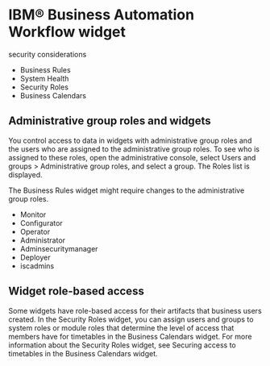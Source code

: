 <!-- image -->

# IBM® Business Automation Workflow widget
security considerations

- Business Rules
- System Health
- Security Roles
- Business Calendars

## Administrative group roles and widgets

You
control access to data in widgets with administrative group roles
and the users who are assigned to the administrative group roles.
To see who is assigned to these roles, open the administrative console,
select Users and groups > Administrative
group roles, and select a group. The Roles
list is displayed.

The Business Rules widget might require changes
to the administrative group roles.

- Monitor
- Configurator
- Operator
- Administrator
- Adminsecuritymanager
- Deployer
- iscadmins

## Widget role-based access

Some
widgets have role-based access for their artifacts that business users
created. In the Security Roles widget, you can assign users and groups
to system roles or module roles that determine the level of access
that members have for timetables in the Business Calendars widget.
For more information about the Security Roles widget, see Securing access to timetables in the Business Calendars widget.